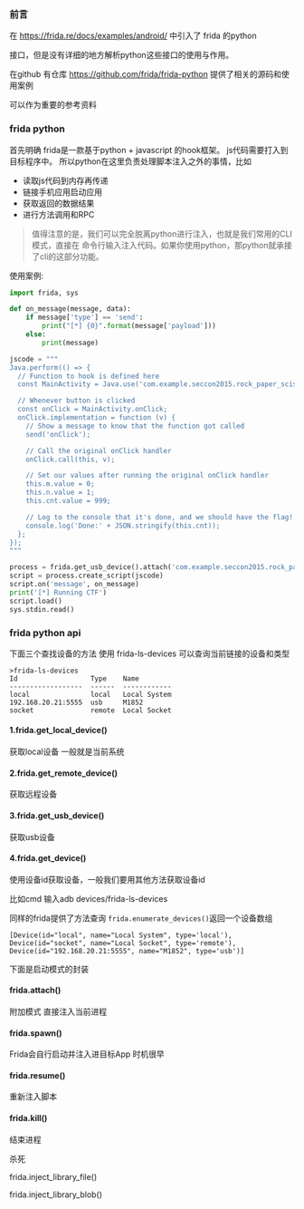 ### 前言

在 https://frida.re/docs/examples/android/ 中引入了 frida 的python

接口，但是没有详细的地方解析python这些接口的使用与作用。

在github 有仓库 https://github.com/frida/frida-python 提供了相关的源码和使用案例

可以作为重要的参考资料

### frida python

首先明确 frida是一款基于python + javascript 的hook框架。
js代码需要打入到目标程序中。
所以python在这里负责处理脚本注入之外的事情，比如

- 读取js代码到内存再传递
- 链接手机应用启动应用
- 获取返回的数据结果
- 进行方法调用和RPC

>值得注意的是，我们可以完全脱离python进行注入，也就是我们常用的CLI模式，直接在
命令行输入注入代码。如果你使用python，那python就承接了cli的这部分功能。

使用案例:

```python
import frida, sys

def on_message(message, data):
    if message['type'] == 'send':
        print("[*] {0}".format(message['payload']))
    else:
        print(message)

jscode = """
Java.perform(() => {
  // Function to hook is defined here
  const MainActivity = Java.use('com.example.seccon2015.rock_paper_scissors.MainActivity');

  // Whenever button is clicked
  const onClick = MainActivity.onClick;
  onClick.implementation = function (v) {
    // Show a message to know that the function got called
    send('onClick');

    // Call the original onClick handler
    onClick.call(this, v);

    // Set our values after running the original onClick handler
    this.m.value = 0;
    this.n.value = 1;
    this.cnt.value = 999;

    // Log to the console that it's done, and we should have the flag!
    console.log('Done:' + JSON.stringify(this.cnt));
  };
});
"""

process = frida.get_usb_device().attach('com.example.seccon2015.rock_paper_scissors')
script = process.create_script(jscode)
script.on('message', on_message)
print('[*] Running CTF')
script.load()
sys.stdin.read()
```


### frida python api

下面三个查找设备的方法 使用 frida-ls-devices 可以查询当前链接的设备和类型

```commandline
>frida-ls-devices
Id                  Type    Name
------------------  ------  ------------
local               local   Local System
192.168.20.21:5555  usb     M1852
socket              remote  Local Socket
```

#### 1.frida.get_local_device() 

获取local设备 一般就是当前系统

#### 2.frida.get_remote_device() 

获取远程设备 

#### 3.frida.get_usb_device() 

获取usb设备

#### 4.frida.get_device() 

使用设备id获取设备，一般我们要用其他方法获取设备id

比如cmd 输入adb devices/frida-ls-devices

同样的frida提供了方法查询 `frida.enumerate_devices()`返回一个设备数组

```commandline
[Device(id="local", name="Local System", type='local'), Device(id="socket", name="Local Socket", type='remote'), Device(id="192.168.20.21:5555", name="M1852", type='usb')]
```

下面是启动模式的封装

#### frida.attach()

附加模式 直接注入当前进程

#### frida.spawn()

Frida会自行启动并注入进目标App 时机很早

#### frida.resume()

重新注入脚本

#### frida.kill() 

结束进程

杀死


frida.inject_library_file()

frida.inject_library_blob()

